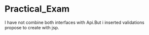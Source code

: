 # Practical_Exam

I have not combine both interfaces with Api.But i inserted validations propose to create with jsp.
